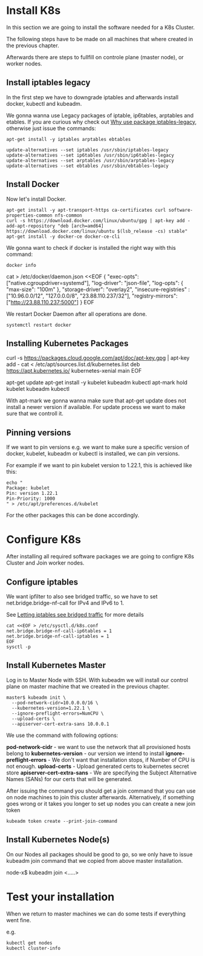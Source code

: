 # Install K8s

In this section we are going to install the software needed for a K8s Cluster.

The following steps have to be made on all machines that where created in the previous chapter.

Afterwards there are steps to fullfill on controle plane (master node), or worker nodes.

## Install iptables legacy

In the first step we have to downgrade iptables and afterwards install docker, kubectl and kubeadm.

We gonna wanna use Legacy packages of iptable, ip6tables, arptables and etables. If you are curious why check out [Why use package iptables-legacy], otherwise just issue the commands:


```console
apt-get install -y iptables arptables ebtables

update-alternatives --set iptables /usr/sbin/iptables-legacy
update-alternatives --set ip6tables /usr/sbin/ip6tables-legacy
update-alternatives --set arptables /usr/sbin/arptables-legacy
update-alternatives --set ebtables /usr/sbin/ebtables-legacy
```

## Install Docker

Now let's install Docker.


```console
apt-get install -y apt-transport-https ca-certificates curl software-properties-common nfs-common
curl -s https://download.docker.com/linux/ubuntu/gpg | apt-key add -
add-apt-repository "deb [arch=amd64] https://download.docker.com/linux/ubuntu $(lsb_release -cs) stable"
apt-get install -y docker-ce docker-ce-cli
```

We gonna want to check if docker is installed the right way with this command:

`docker info`

cat > /etc/docker/daemon.json <<EOF
{
  "exec-opts": ["native.cgroupdriver=systemd"],
  "log-driver": "json-file",
  "log-opts": {
    "max-size": "100m"
  },
  "storage-driver": "overlay2",
  "insecure-registries" : ["10.96.0.0/12", "127.0.0.0/8", "23.88.110.237/32"],
  "registry-mirrors": ["http://23.88.110.237:5000"]
}
EOF

We restart Docker Daemon after all operations are done.

`systemctl restart docker`


## Installing Kubernetes Packages

curl -s https://packages.cloud.google.com/apt/doc/apt-key.gpg | apt-key add -
cat <<EOF > /etc/apt/sources.list.d/kubernetes.list
deb https://apt.kubernetes.io/ kubernetes-xenial main
EOF

apt-get update
apt-get install -y kubelet kubeadm kubectl
apt-mark hold kubelet kubeadm kubectl

With apt-mark we gonna wanna make sure that apt-get update does not install a newer version if available. For update process we want to make sure that we controll it.

## Pinning versions

If we want to pin versions e.g. we want to make sure a specific version of docker, kubelet, kubeadm or kubectl is installed, we can pin versions.

For example if we want to pin kubelet version to 1.22.1, this is achieved like this:

```console
echo "
Package: kubelet
Pin: version 1.22.1
Pin-Priority: 1000
" > /etc/apt/preferences.d/kubelet
```

For the other packages this can be done accordingly.


# Configure K8s

After installing all required software packages we are going to configre K8s Cluster and Join worker nodes.

## Configure iptables

We want ipfilter to also see bridged traffic, so we have to set net.bridge.bridge-nf-call for IPv4 and IPv6 to 1. 

See [Letting iptables see bridged traffic] for more details

```console
cat <<EOF > /etc/sysctl.d/k8s.conf
net.bridge.bridge-nf-call-ip6tables = 1
net.bridge.bridge-nf-call-iptables = 1
EOF
sysctl -p
```

## Install Kubernetes Master

Log in to Master Node with SSH. With kubeadm we will install our control plane on master machine that we created in the previous chapter.

```console
master$ kubeadm init \
  --pod-network-cidr=10.0.0.0/16 \
  --kubernetes-version=1.22.1 \
  --ignore-preflight-errors=NumCPU \
  --upload-certs \
  --apiserver-cert-extra-sans 10.0.0.1
```

We use the command with following options: 

**pod-network-cidr** - we want to use the network that all provisioned hosts belong to
**kubernetes-version** - our version we intend to install
**ignore-preflight-errors** - We don't want that installation stops, if Number of CPU is not enough.
**upload-certs** - Upload generated certs to kubernetes secret store
**apiserver-cert-extra-sans** - We are specifying the Subject Alternative Names (SANs) for our certs that will be generated.

After issuing the command you should get a join command that you can use on node machines to join this cluster afterwards. Alternatively, if something goes wrong or it takes you longer to set up nodes you can create a new join token

`kubeadm token create --print-join-command`


## Install Kubernetes Node(s)

On our Nodes all packages should be good to go, so we only have to issue kubeadm join command that we copied from above master installation.

node-x$ kubeadm join <.....>

# Test your installation

When we return to master machines we can do some tests if everything went fine.

e.g.

```console
kubectl get nodes
kubectl cluster-info
```

[Why use package iptables-legacy]: https://github.com/kubernetes/kubernetes/issues/71305#issuecomment-448351413
[Letting iptables see bridged traffic]: https://kubernetes.io/docs/setup/production-environment/tools/kubeadm/install-kubeadm/#letting-iptables-see-bridged-traffic